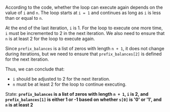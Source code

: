 According to the code, whether the loop can execute again depends on the value of `i` and `n`. The loop starts at `i = 1` and continues as long as `i` is less than or equal to `n`. 

At the end of the last iteration, `i` is 1. For the loop to execute one more time, `i` must be incremented to 2 in the next iteration. We also need to ensure that `n` is at least 2 for the loop to execute again.

Since `prefix_balances` is a list of zeros with length `n + 1`, it does not change during iterations, but we need to ensure that `prefix_balances[2]` is defined for the next iteration.

Thus, we can conclude that:
- `i` should be adjusted to 2 for the next iteration.
- `n` must be at least 2 for the loop to continue executing.

State: **`prefix_balances` is a list of zeros with length `n + 1`, `i` is 2, and `prefix_balances[1]` is either 1 or -1 based on whether `s[0]` is '0' or '1', and `n` is at least 2**